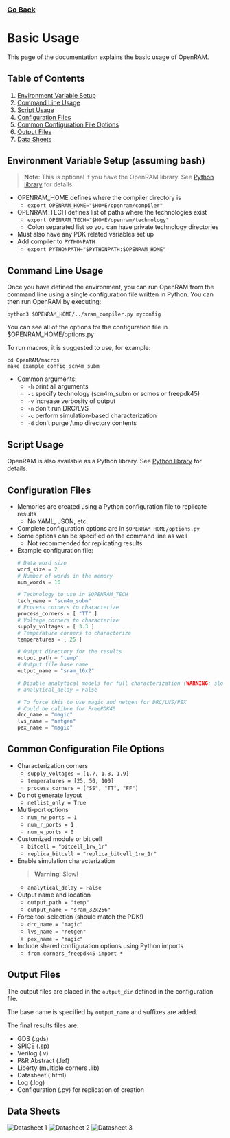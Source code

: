 ### [Go Back](./index.md#table-of-contents)

# Basic Usage
This page of the documentation explains the basic usage of OpenRAM.



## Table of Contents
1. [Environment Variable Setup](#environment-variable-setup-assuming-bash)
1. [Command Line Usage](#command-line-usage)
1. [Script Usage](#script-usage)
1. [Configuration Files](#configuration-files)
1. [Common Configuration File Options](#common-configuration-file-options)
1. [Output Files](#output-files)
1. [Data Sheets](#data-sheets)



## Environment Variable Setup (assuming bash)
> **Note**: This is optional if you have the OpenRAM library.
> See [Python library](./python_library.md#go-back) for details.
* OPENRAM\_HOME defines where the compiler directory is
    * `export OPENRAM_HOME="$HOME/openram/compiler"`
* OPENRAM\_TECH defines list of paths where the technologies exist
    * `export OPENRAM_TECH="$HOME/openram/technology"`
    * Colon separated list so you can have private technology directories
* Must also have any PDK related variables set up
* Add compiler to `PYTHONPATH`
    * `export PYTHONPATH="$PYTHONPATH:$OPENRAM_HOME"`



## Command Line Usage
Once you have defined the environment, you can run OpenRAM from the command line
using a single configuration file written in Python. You can then run OpenRAM by
executing:
```
python3 $OPENRAM_HOME/../sram_compiler.py myconfig
```
You can see all of the options for the configuration file in
$OPENRAM\_HOME/options.py

To run macros, it is suggested to use, for example:
```
cd OpenRAM/macros
make example_config_scn4m_subm
```

* Common arguments:
    * `-h` print all arguments
    * `-t` specify technology (scn4m\_subm or scmos or freepdk45)
    * `-v` increase verbosity of output
    * `-n` don't run DRC/LVS
    * `-c` perform simulation-based characterization
    * `-d` don't purge /tmp directory contents



## Script Usage
OpenRAM is also available as a Python library. See
[Python library](./python_library.md#go-back) for details.



## Configuration Files
* Memories are created using a Python configuration file to replicate results
    * No YAML, JSON, etc.
* Complete configuration options are in `$OPENRAM_HOME/options.py`
* Some options can be specified on the command line as well
    * Not recommended for replicating results
* Example configuration file:
    ```python
    # Data word size
    word_size = 2
    # Number of words in the memory
    num_words = 16

    # Technology to use in $OPENRAM_TECH
    tech_name = "scn4m_subm"
    # Process corners to characterize
    process_corners = [ "TT" ]
    # Voltage corners to characterize
    supply_voltages = [ 3.3 ]
    # Temperature corners to characterize
    temperatures = [ 25 ]

    # Output directory for the results
    output_path = "temp"
    # Output file base name
    output_name = "sram_16x2"

    # Disable analytical models for full characterization (WARNING: slow!)
    # analytical_delay = False

    # To force this to use magic and netgen for DRC/LVS/PEX
    # Could be calibre for FreePDK45
    drc_name = "magic"
    lvs_name = "netgen"
    pex_name = "magic"
    ```



## Common Configuration File Options
* Characterization corners
    * `supply_voltages = [1.7, 1.8, 1.9]`
    * `temperatures = [25, 50, 100]`
    * `process_corners = ["SS", "TT", "FF"]`
* Do not generate layout
    * `netlist_only = True`
* Multi-port options
    * `num_rw_ports = 1`
    * `num_r_ports = 1`
    * `num_w_ports = 0`
* Customized module or bit cell
    * `bitcell = "bitcell_1rw_1r"`
    * `replica_bitcell = "replica_bitcell_1rw_1r"`
* Enable simulation characterization
    > **Warning**: Slow!
    * `analytical_delay = False`
* Output name and location
    * `output_path = "temp"`
    * `output_name = "sram_32x256"`
* Force tool selection (should match the PDK!)
    * `drc_name = "magic"`
    * `lvs_name = "netgen"`
    * `pex_name = "magic"`
* Include shared configuration options using Python imports
    * `from corners_freepdk45 import *`



## Output Files
The output files are placed in the `output_dir` defined in the configuration file.

The base name is specified by `output_name` and suffixes are added.

The final results files are:
* GDS (.gds)
* SPICE (.sp)
* Verilog (.v)
* P&R Abstract (.lef)
* Liberty (multiple corners .lib)
* Datasheet (.html)
* Log (.log)
* Configuration (.py) for replication of creation



## Data Sheets
![Datasheet 1](../assets/images/basic_usage/datasheet_1.png)
![Datasheet 2](../assets/images/basic_usage/datasheet_2.png)
![Datasheet 3](../assets/images/basic_usage/datasheet_3.png)
